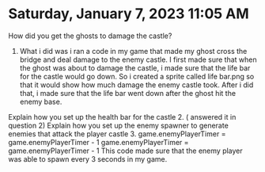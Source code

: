 # Saturday, January  7, 2023 11:05 AM

How did you get the ghosts to damage the castle?
1. What i did was i ran a code in my game that made my ghost cross the bridge and deal damage to the enemy castle. I first made sure that when the ghost was about to damage the castle, i made sure that the life bar for the castle would go down. So i created a sprite called life bar.png so that it would show how much damage the enemy castle took. After i did that, i made sure that the life bar went down after the ghost hit the enemy base.



Explain how you set up the health bar for the castle
2. ( answered it in question 2)
Explain how you set up the enemy spawner to generate enemies that attack the player castle
3. game.enemyPlayerTimer = game.enemyPlayerTimer - 1
game.enemyPlayerTimer = game.enemyPlayerTimer - 1
This code made sure that the enemy player was able to spawn every 3 seconds in my game.
